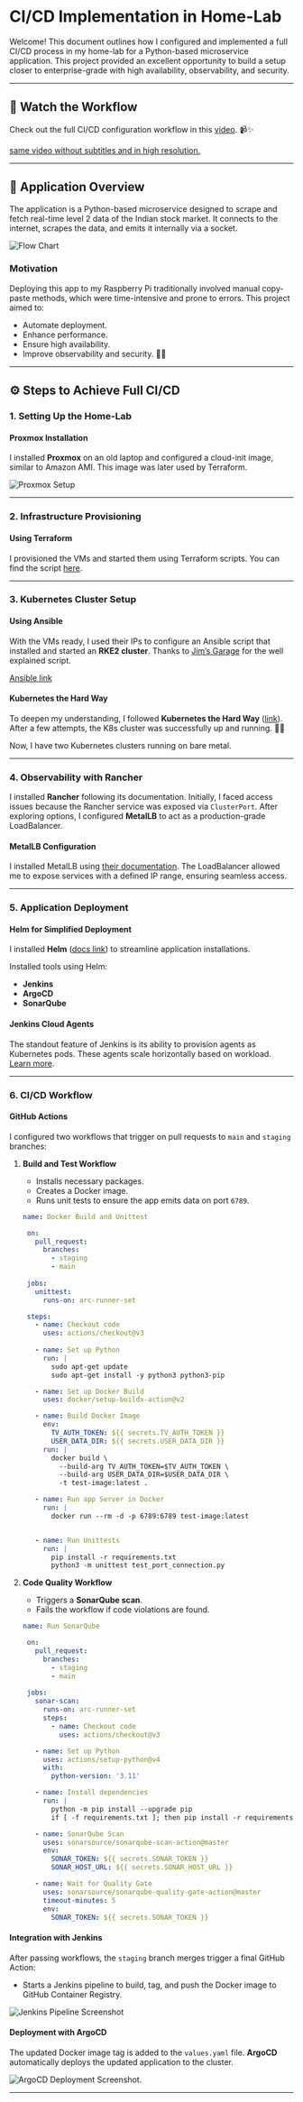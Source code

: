 # CI/CD Implementation in Home-Lab

Welcome! This document outlines how I configured and implemented a full CI/CD process in my home-lab for a Python-based microservice application. This project provided an excellent opportunity to build a setup closer to enterprise-grade with high availability, observability, and security.

---

## 🎥 Watch the Workflow

Check out the full CI/CD configuration workflow in this [video](https://www.youtube.com/watch?v=48VoodoVpuo). 📹✨

[same video without subtitles and in high resolution.](https://www.youtube.com/watch?v=eqJcqAufGxI)

---

## 📜 Application Overview

The application is a Python-based microservice designed to scrape and fetch real-time level 2 data of the Indian stock market. It connects to the internet, scrapes the data, and emits it internally via a socket.

![Flow Chart](https://github.com/DarkKing105/artifact/blob/main/Images/flowchart.jpg)

### Motivation

Deploying this app to my Raspberry Pi traditionally involved manual copy-paste methods, which were time-intensive and prone to errors. This project aimed to:
- Automate deployment.
- Enhance performance.
- Ensure high availability.
- Improve observability and security. 🌟💡

---

## ⚙️ Steps to Achieve Full CI/CD

### 1. Setting Up the Home-Lab

#### Proxmox Installation
I installed **Proxmox** on an old laptop and configured a cloud-init image, similar to Amazon AMI. This image was later used by Terraform.

![Proxmox Setup](https://img.shields.io/badge/-Proxmox-E57000?logo=proxmox&logoColor=white&style=for-the-badge)

---

### 2. Infrastructure Provisioning

#### Using Terraform
I provisioned the VMs and started them using Terraform scripts. You can find the script [here](https://github.com/DarkKing105/artifact/blob/main/terraform/main.tf).

---

### 3. Kubernetes Cluster Setup

#### Using Ansible
With the VMs ready, I used their IPs to configure an Ansible script that installed and started an **RKE2 cluster**. Thanks to [Jim’s Garage](https://github.com/JamesTurland/JimsGarage) for the well explained script. 

[Ansible link](https://github.com/DarkKing105/artifact/tree/main/ansible)

#### Kubernetes the Hard Way
To deepen my understanding, I followed **Kubernetes the Hard Way** ([link](https://github.com/kelseyhightower/kubernetes-the-hard-way)). After a few attempts, the K8s cluster was successfully up and running. 🚀😅

Now, I have two Kubernetes clusters running on bare metal.

---

### 4. Observability with Rancher

I installed **Rancher** following its documentation. Initially, I faced access issues because the Rancher service was exposed via `ClusterPort`. After exploring options, I configured **MetalLB** to act as a production-grade LoadBalancer.

#### MetalLB Configuration
I installed MetalLB using [their documentation](https://metallb.universe.tf/installation/). The LoadBalancer allowed me to expose services with a defined IP range, ensuring seamless access.

---

### 5. Application Deployment

#### Helm for Simplified Deployment
I installed **Helm** ([docs link](https://helm.sh/docs/intro/install/)) to streamline application installations.

Installed tools using Helm:
- **Jenkins**
- **ArgoCD**
- **SonarQube**

#### Jenkins Cloud Agents
The standout feature of Jenkins is its ability to provision agents as Kubernetes pods. These agents scale horizontally based on workload. [Learn more](https://plugins.jenkins.io/kubernetes/).

---

### 6. CI/CD Workflow

#### GitHub Actions
I configured two workflows that trigger on pull requests to `main` and `staging` branches:

1. **Build and Test Workflow**
   - Installs necessary packages.
   - Creates a Docker image.
   - Runs unit tests to ensure the app emits data on port `6789`.
   ```yaml
   name: Docker Build and Unittest

    on:
      pull_request:
        branches:
          - staging
          - main
    
    jobs:
      unittest:
        runs-on: arc-runner-set

    steps:
      - name: Checkout code
        uses: actions/checkout@v3
      
      - name: Set up Python
        run: |
          sudo apt-get update
          sudo apt-get install -y python3 python3-pip

      - name: Set up Docker Build
        uses: docker/setup-buildx-action@v2

      - name: Build Docker Image
        env:
          TV_AUTH_TOKEN: ${{ secrets.TV_AUTH_TOKEN }}
          USER_DATA_DIR: ${{ secrets.USER_DATA_DIR }}
        run: |
          docker build \
            --build-arg TV_AUTH_TOKEN=$TV_AUTH_TOKEN \
            --build-arg USER_DATA_DIR=$USER_DATA_DIR \
            -t test-image:latest .

      - name: Run app Server in Docker
        run: |
          docker run --rm -d -p 6789:6789 test-image:latest


      - name: Run Unittests 
        run: |
          pip install -r requirements.txt
          python3 -m unittest test_port_connection.py
   ```

2. **Code Quality Workflow**
   - Triggers a **SonarQube scan**.
   - Fails the workflow if code violations are found.
   ```yaml
   name: Run SonarQube

    on:
      pull_request:
        branches:
          - staging
          - main
    
    jobs:
      sonar-scan:
        runs-on: arc-runner-set
        steps:
          - name: Checkout code
            uses: actions/checkout@v3

      - name: Set up Python
        uses: actions/setup-python@v4
        with:
          python-version: '3.11'

      - name: Install dependencies
        run: |
          python -m pip install --upgrade pip
          if [ -f requirements.txt ]; then pip install -r requirements.txt; fi

      - name: SonarQube Scan
        uses: sonarsource/sonarqube-scan-action@master
        env:
          SONAR_TOKEN: ${{ secrets.SONAR_TOKEN }}
          SONAR_HOST_URL: ${{ secrets.SONAR_HOST_URL }}

      - name: Wait for Quality Gate
        uses: sonarsource/sonarqube-quality-gate-action@master
        timeout-minutes: 5
        env:
          SONAR_TOKEN: ${{ secrets.SONAR_TOKEN }}
   ```

#### Integration with Jenkins
After passing workflows, the `staging` branch merges trigger a final GitHub Action:
- Starts a Jenkins pipeline to build, tag, and push the Docker image to GitHub Container Registry.

![Jenkins Pipeline Screenshot](https://github.com/DarkKing105/artifact/blob/main/Images/Screenshot%202025-01-03%20153015.png)

#### Deployment with ArgoCD
The updated Docker image tag is added to the `values.yaml` file. **ArgoCD** automatically deploys the updated application to the cluster.

![ArgoCD Deployment Screenshot](https://github.com/DarkKing105/artifact/blob/main/Images/Screenshot%202025-01-02%20211555.png).

---


